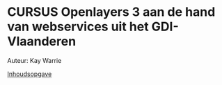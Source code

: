 CURSUS Openlayers 3 aan de hand van webservices uit het GDI-Vlaanderen
=======
Auteur: Kay Warrie

[Inhoudsopgave](public/index.md)
